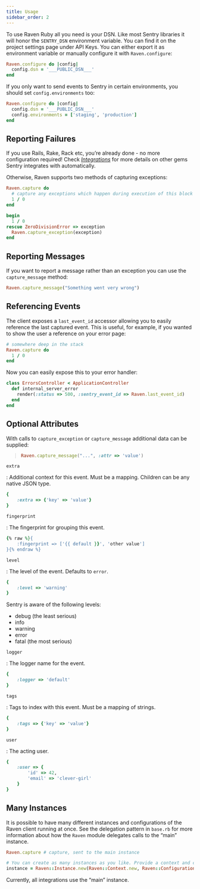 ```yaml
---
title: Usage
sidebar_order: 2
---
```


To use Raven Ruby all you need is your DSN. Like most Sentry libraries it will honor the `SENTRY_DSN` environment variable. You can find it on the project settings page under API Keys. You can either export it as environment variable or manually configure it with `Raven.configure`:

```ruby
Raven.configure do |config|
  config.dsn = '___PUBLIC_DSN___'
end
```

If you only want to send events to Sentry in certain environments, you should set `config.environments` too:

```ruby
Raven.configure do |config|
  config.dsn = '___PUBLIC_DSN___'
  config.environments = ['staging', 'production']
end
```

## Reporting Failures

If you use Rails, Rake, Rack etc, you’re already done - no more configuration required! Check [_Integrations_](/clients/ruby/integrations/) for more details on other gems Sentry integrates with automatically.

Otherwise, Raven supports two methods of capturing exceptions:

```ruby
Raven.capture do
  # capture any exceptions which happen during execution of this block
  1 / 0
end

begin
  1 / 0
rescue ZeroDivisionError => exception
  Raven.capture_exception(exception)
end
```

## Reporting Messages

If you want to report a message rather than an exception you can use the `capture_message` method:

```ruby
Raven.capture_message("Something went very wrong")
```

## Referencing Events

The client exposes a `last_event_id` accessor allowing you to easily reference the last captured event. This is useful, for example, if you wanted to show the user a reference on your error page:

```ruby
# somewhere deep in the stack
Raven.capture do
  1 / 0
end
```

Now you can easily expose this to your error handler:

```ruby
class ErrorsController < ApplicationController
  def internal_server_error
    render(:status => 500, :sentry_event_id => Raven.last_event_id)
  end
end
```

## Optional Attributes

With calls to `capture_exception` or `capture_message` additional data can be supplied:

> ```ruby
> Raven.capture_message("...", :attr => 'value')
> ```

`extra`

: Additional context for this event. Must be a mapping. Children can be any native JSON type.

  ```ruby
  {
      :extra => {'key' => 'value'}
  }
  ```

`fingerprint`

: The fingerprint for grouping this event.

  ```ruby
  {% raw %}{
      :fingerprint => ['{{ default }}', 'other value']
  }{% endraw %}
  ```

`level`

: The level of the event. Defaults to `error`.

  ```ruby
  {
      :level => 'warning'
  }
  ```

  Sentry is aware of the following levels:

  -   debug (the least serious)
  -   info
  -   warning
  -   error
  -   fatal (the most serious)

`logger`

: The logger name for the event.

  ```ruby
  {
      :logger => 'default'
  }
  ```

`tags`

: Tags to index with this event. Must be a mapping of strings.

  ```ruby
  {
      :tags => {'key' => 'value'}
  }
  ```

`user`

: The acting user.

  ```ruby
  {
      :user => {
          'id' => 42,
          'email' => 'clever-girl'
      }
  }
  ```

## Many Instances

It is possible to have many different instances and configurations of the Raven client running at once. See the delegation pattern in `base.rb` for more information about how the `Raven` module delegates calls to the “main” instance.

```ruby
Raven.capture # capture, sent to the main instance

# You can create as many instances as you like. Provide a context and config.
instance = Raven::Instance.new(Raven::Context.new, Raven::Configuration.new)
```

Currently, all integrations use the “main” instance.
